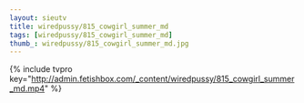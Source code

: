 ```yaml
--- 
layout: sieutv
title: wiredpussy/815_cowgirl_summer_md
tags: [wiredpussy/815_cowgirl_summer_md]
thumb_: wiredpussy/815_cowgirl_summer_md.jpg
---
```

{% include tvpro key="http://admin.fetishbox.com/_content/wiredpussy/815_cowgirl_summer_md.mp4" %} 

